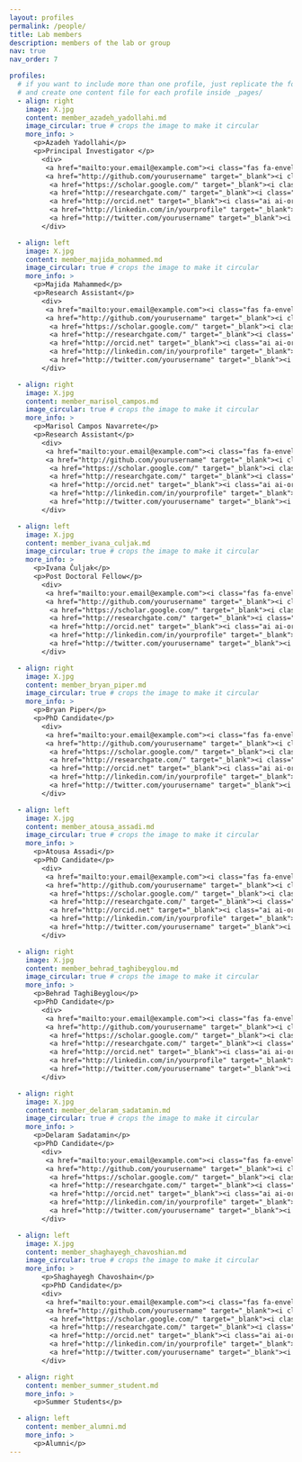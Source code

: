 ```yaml
---
layout: profiles
permalink: /people/
title: Lab members
description: members of the lab or group
nav: true
nav_order: 7

profiles:
  # if you want to include more than one profile, just replicate the following block
  # and create one content file for each profile inside _pages/
  - align: right
    image: X.jpg
    content: member_azadeh_yadollahi.md
    image_circular: true # crops the image to make it circular
    more_info: >
      <p>Azadeh Yadollahi</p>
      <p>Principal Investigator </p>
        <div>
         <a href="mailto:your.email@example.com"><i class="fas fa-envelope"></i></a>
         <a href="http://github.com/yourusername" target="_blank"><i class="fab fa-github"></i></a>
          <a href="https://scholar.google.com/" target="_blank"><i class="ai ai-google-scholar"></i></a>
          <a href="http://researchgate.com/" target="_blank"><i class="ai ai-researchgate"></i></a>
          <a href="http://orcid.net" target="_blank"><i class="ai ai-orcid"></i></a>
          <a href="http://linkedin.com/in/yourprofile" target="_blank"><i class="fab fa-linkedin"></i></a>
          <a href="http://twitter.com/yourusername" target="_blank"><i class="fab fa-twitter"></i></a>
        </div>

  - align: left
    image: X.jpg
    content: member_majida_mohammed.md
    image_circular: true # crops the image to make it circular
    more_info: >
      <p>Majida Mahammed</p>
      <p>Research Assistant</p>   
        <div>
         <a href="mailto:your.email@example.com"><i class="fas fa-envelope"></i></a>
         <a href="http://github.com/yourusername" target="_blank"><i class="fab fa-github"></i></a>
          <a href="https://scholar.google.com/" target="_blank"><i class="ai ai-google-scholar"></i></a>
          <a href="http://researchgate.com/" target="_blank"><i class="ai ai-researchgate"></i></a>
          <a href="http://orcid.net" target="_blank"><i class="ai ai-orcid"></i></a>
          <a href="http://linkedin.com/in/yourprofile" target="_blank"><i class="fab fa-linkedin"></i></a>
          <a href="http://twitter.com/yourusername" target="_blank"><i class="fab fa-twitter"></i></a>
        </div>

  - align: right
    image: X.jpg
    content: member_marisol_campos.md
    image_circular: true # crops the image to make it circular
    more_info: >
      <p>Marisol Campos Navarrete</p>
      <p>Research Assistant</p>  
        <div>
         <a href="mailto:your.email@example.com"><i class="fas fa-envelope"></i></a>
         <a href="http://github.com/yourusername" target="_blank"><i class="fab fa-github"></i></a>
          <a href="https://scholar.google.com/" target="_blank"><i class="ai ai-google-scholar"></i></a>
          <a href="http://researchgate.com/" target="_blank"><i class="ai ai-researchgate"></i></a>
          <a href="http://orcid.net" target="_blank"><i class="ai ai-orcid"></i></a>
          <a href="http://linkedin.com/in/yourprofile" target="_blank"><i class="fab fa-linkedin"></i></a>
          <a href="http://twitter.com/yourusername" target="_blank"><i class="fab fa-twitter"></i></a>
        </div>

  - align: left
    image: X.jpg
    content: member_ivana_culjak.md
    image_circular: true # crops the image to make it circular
    more_info: >
      <p>Ivana Čuljak</p>
      <p>Post Doctoral Fellow</p>
        <div>
         <a href="mailto:your.email@example.com"><i class="fas fa-envelope"></i></a>
         <a href="http://github.com/yourusername" target="_blank"><i class="fab fa-github"></i></a>
          <a href="https://scholar.google.com/" target="_blank"><i class="ai ai-google-scholar"></i></a>
          <a href="http://researchgate.com/" target="_blank"><i class="ai ai-researchgate"></i></a>
          <a href="http://orcid.net" target="_blank"><i class="ai ai-orcid"></i></a>
          <a href="http://linkedin.com/in/yourprofile" target="_blank"><i class="fab fa-linkedin"></i></a>
          <a href="http://twitter.com/yourusername" target="_blank"><i class="fab fa-twitter"></i></a>
        </div>

  - align: right
    image: X.jpg
    content: member_bryan_piper.md
    image_circular: true # crops the image to make it circular
    more_info: >
      <p>Bryan Piper</p>
      <p>PhD Candidate</p>      
        <div>
         <a href="mailto:your.email@example.com"><i class="fas fa-envelope"></i></a>
         <a href="http://github.com/yourusername" target="_blank"><i class="fab fa-github"></i></a>
          <a href="https://scholar.google.com/" target="_blank"><i class="ai ai-google-scholar"></i></a>
          <a href="http://researchgate.com/" target="_blank"><i class="ai ai-researchgate"></i></a>
          <a href="http://orcid.net" target="_blank"><i class="ai ai-orcid"></i></a>
          <a href="http://linkedin.com/in/yourprofile" target="_blank"><i class="fab fa-linkedin"></i></a>
          <a href="http://twitter.com/yourusername" target="_blank"><i class="fab fa-twitter"></i></a>
        </div>

  - align: left
    image: X.jpg
    content: member_atousa_assadi.md
    image_circular: true # crops the image to make it circular
    more_info: >
      <p>Atousa Assadi</p>
      <p>PhD Candidate</p>   
        <div>
         <a href="mailto:your.email@example.com"><i class="fas fa-envelope"></i></a>
         <a href="http://github.com/yourusername" target="_blank"><i class="fab fa-github"></i></a>
          <a href="https://scholar.google.com/" target="_blank"><i class="ai ai-google-scholar"></i></a>
          <a href="http://researchgate.com/" target="_blank"><i class="ai ai-researchgate"></i></a>
          <a href="http://orcid.net" target="_blank"><i class="ai ai-orcid"></i></a>
          <a href="http://linkedin.com/in/yourprofile" target="_blank"><i class="fab fa-linkedin"></i></a>
          <a href="http://twitter.com/yourusername" target="_blank"><i class="fab fa-twitter"></i></a>
        </div>

  - align: right
    image: X.jpg
    content: member_behrad_taghibeyglou.md
    image_circular: true # crops the image to make it circular
    more_info: >
      <p>Behrad TaghiBeyglou</p>
      <p>PhD Candidate</p>   
        <div>
         <a href="mailto:your.email@example.com"><i class="fas fa-envelope"></i></a>
         <a href="http://github.com/yourusername" target="_blank"><i class="fab fa-github"></i></a>
          <a href="https://scholar.google.com/" target="_blank"><i class="ai ai-google-scholar"></i></a>
          <a href="http://researchgate.com/" target="_blank"><i class="ai ai-researchgate"></i></a>
          <a href="http://orcid.net" target="_blank"><i class="ai ai-orcid"></i></a>
          <a href="http://linkedin.com/in/yourprofile" target="_blank"><i class="fab fa-linkedin"></i></a>
          <a href="http://twitter.com/yourusername" target="_blank"><i class="fab fa-twitter"></i></a>
        </div>

  - align: right
    image: X.jpg
    content: member_delaram_sadatamin.md
    image_circular: true # crops the image to make it circular
    more_info: >
      <p>Delaram Sadatamin</p>
      <p>PhD Candidate</p>  
        <div>
         <a href="mailto:your.email@example.com"><i class="fas fa-envelope"></i></a>
         <a href="http://github.com/yourusername" target="_blank"><i class="fab fa-github"></i></a>
          <a href="https://scholar.google.com/" target="_blank"><i class="ai ai-google-scholar"></i></a>
          <a href="http://researchgate.com/" target="_blank"><i class="ai ai-researchgate"></i></a>
          <a href="http://orcid.net" target="_blank"><i class="ai ai-orcid"></i></a>
          <a href="http://linkedin.com/in/yourprofile" target="_blank"><i class="fab fa-linkedin"></i></a>
          <a href="http://twitter.com/yourusername" target="_blank"><i class="fab fa-twitter"></i></a>
        </div>

  - align: left
    image: X.jpg
    content: member_shaghayegh_chavoshian.md
    image_circular: true # crops the image to make it circular
    more_info: >
        <p>Shaghayegh Chavoshain</p>
        <p>PhD Candidate</p>
        <div>
         <a href="mailto:your.email@example.com"><i class="fas fa-envelope"></i></a>
         <a href="http://github.com/yourusername" target="_blank"><i class="fab fa-github"></i></a>
          <a href="https://scholar.google.com/" target="_blank"><i class="ai ai-google-scholar"></i></a>
          <a href="http://researchgate.com/" target="_blank"><i class="ai ai-researchgate"></i></a>
          <a href="http://orcid.net" target="_blank"><i class="ai ai-orcid"></i></a>
          <a href="http://linkedin.com/in/yourprofile" target="_blank"><i class="fab fa-linkedin"></i></a>
          <a href="http://twitter.com/yourusername" target="_blank"><i class="fab fa-twitter"></i></a>
        </div>

  - align: right
    content: member_summer_student.md
    more_info: >
      <p>Summer Students</p>

  - align: left
    content: member_alumni.md
    more_info: >
      <p>Alumni</p>      
---
```


